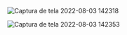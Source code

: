 ![Captura de tela 2022-08-03 142318](https://user-images.githubusercontent.com/66712916/182671019-93b30031-cc87-49aa-9881-3bc75825643e.png)

![Captura de tela 2022-08-03 142353](https://user-images.githubusercontent.com/66712916/182671291-a2b2a633-c848-4c8e-8764-9afe28d6025e.png)
